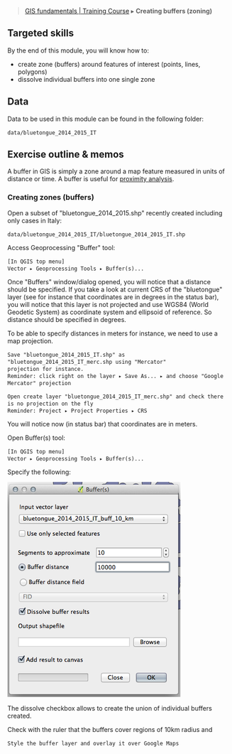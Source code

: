 > [GIS fundamentals | Training Course](agenda.md) ▸ **Creating buffers (zoning)**

## Targeted skills
By the end of this module, you will know how to:
* create zone (buffers) around features of interest (points, lines, polygons)
* dissolve individual buffers into one single zone

## Data
Data to be used in this module can be found in the following folder:
```
data/bluetongue_2014_2015_IT
```
## Exercise outline & memos

A buffer in GIS is simply a zone around a map feature measured in units of distance or time. A buffer is useful for [proximity analysis](https://en.wikipedia.org/wiki/Proximity_analysis).

### Creating zones (buffers)

Open a subset of "bluetongue_2014_2015.shp" recently created including only cases in Italy: 

```
data/bluetongue_2014_2015_IT/bluetongue_2014_2015_IT.shp
```
Access Geoprocessing "Buffer" tool:

```
[In QGIS top menu] 
Vector ▸ Geoprocessing Tools ▸ Buffer(s)...
```

Once "Buffers" window/dialog opened, you will notice that a distance should be specified.
If you take a look at current CRS of the "bluetongue" layer (see for instance that coordinates
are in degrees in the status bar), you will notice that this layer is not projected and use WGS84
(World Geodetic System) as coordinate system and ellipsoid of reference. So distance should be specified in degrees. 

To be able to specify distances in meters for instance, we need to use a map projection.
```
Save "bluetongue_2014_2015_IT.shp" as "bluetongue_2014_2015_IT_merc.shp using "Mercator" 
projection for instance.
Reminder: click right on the layer ▸ Save As... ▸ and choose "Google Mercator" projection
```

```
Open create layer "bluetongue_2014_2015_IT_merc.shp" and check there is no projection on the fly 
Reminder: Project ▸ Project Properties ▸ CRS
```

You will notice now (in status bar) that coordinates are in meters.

Open Buffer(s) tool:

```
[In QGIS top menu] 
Vector ▸ Geoprocessing Tools ▸ Buffer(s)...
```

Specify the following:

![Buffers](img/buffers-10km.png)

The dissolve checkbox allows to create the union of individual buffers created.

Check with the ruler that the buffers cover regions of 10km radius and

```
Style the buffer layer and overlay it over Google Maps
```


